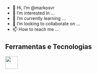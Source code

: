 - 👋 Hi, I’m @markosvr
- 👀 I’m interested in ...
- 🌱 I’m currently learning ...
- 💞️ I’m looking to collaborate on ...
- 📫 How to reach me ...
## Ferramentas e Tecnologias

<img loading="lazy" src="https://cdn.jsdelivr.net/gh/devicons/devicon/icons/git/git-original.svg" width="40" height="40"/>
<!---
markosvr/markosvr is a ✨ special ✨ repository because its `README.md` (this file) appears on your GitHub profile.
You can click the Preview link to take a look at your changes.
--->
